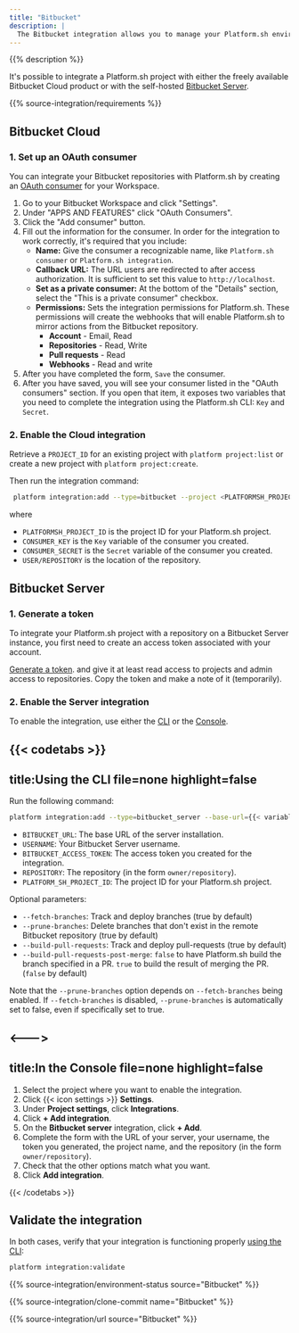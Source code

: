 ```yaml
---
title: "Bitbucket"
description: |
  The Bitbucket integration allows you to manage your Platform.sh environments directly from your Bitbucket repository.
---
```


{{% description %}}

It's possible to integrate a Platform.sh project with either the freely available Bitbucket Cloud product
or with the self-hosted [Bitbucket Server](https://confluence.atlassian.com/bitbucketserver/).

{{% source-integration/requirements %}}

## Bitbucket Cloud

### 1. Set up an OAuth consumer

You can integrate your Bitbucket repositories with Platform.sh
by creating an [OAuth consumer](https://confluence.atlassian.com/bitbucket/oauth-on-bitbucket-cloud-238027431.html) for your Workspace.

1. Go to your Bitbucket Workspace and click "Settings".
2. Under "APPS AND FEATURES" click "OAuth Consumers".
3. Click the "Add consumer" button.
4. Fill out the information for the consumer. In order for the integration to work correctly, it's required that you include:
    * **Name:** Give the consumer a recognizable name, like `Platform.sh consumer` or `Platform.sh integration`.
    * **Callback URL:** The URL users are redirected to after access authorization. It is sufficient to set this value to `http://localhost`.
    * **Set as a private consumer:** At the bottom of the "Details" section, select the "This is a private consumer" checkbox.
    * **Permissions:** Sets the integration permissions for Platform.sh.
      These permissions will create the webhooks that will enable Platform.sh to mirror actions from the Bitbucket repository.
      * **Account** - Email, Read
      * **Repositories** - Read, Write
      * **Pull requests** - Read
      * **Webhooks** - Read and write
5. After you have completed the form, `Save` the consumer.
6. After you have saved, you will see your consumer listed in the "OAuth consumers" section.
   If you open that item, it exposes two variables that you need to complete the integration using the Platform.sh CLI: `Key` and `Secret`.

### 2. Enable the Cloud integration

Retrieve a `PROJECT_ID` for an existing project with `platform project:list`
or create a new project with `platform project:create`.

Then run the integration command:

```bash
 platform integration:add --type=bitbucket --project <PLATFORMSH_PROJECT_ID> --key <CONSUMER_KEY> --secret <CONSUMER_SECRET> --repository <USER>/<REPOSITORY>
```

where

* `PLATFORMSH_PROJECT_ID` is the project ID for your Platform.sh project.
* `CONSUMER_KEY` is the `Key` variable of the consumer you created.
* `CONSUMER_SECRET` is the `Secret` variable of the consumer you created.
* `USER/REPOSITORY` is the location of the repository.

## Bitbucket Server

### 1. Generate a token

To integrate your Platform.sh project with a repository on a Bitbucket Server instance,
you first need to create an access token associated with your account.

[Generate a token](https://confluence.atlassian.com/display/BitbucketServer/HTTP+access+tokens).
and give it at least read access to projects and admin access to repositories.
Copy the token and make a note of it (temporarily).

### 2. Enable the Server integration

To enable the integration, use either the [CLI](../../administration/cli/_index.md)
or the [Console](../../administration/web/_index.md).

{{< codetabs >}}
---
title:Using the CLI
file=none
highlight=false
---

Run the following command:

```bash
platform integration:add --type=bitbucket_server --base-url={{< variable "BITBUCKET_URL" >}} --username={{< variable "USERNAME" >}} --token={{< variable "BITBUCKET_ACCESS_TOKEN" >}} --repository={{< variable "REPOSITORY" >}} --project={{< variable "PLATFORM_SH_PROJECT_ID" >}}
```

* `BITBUCKET_URL`: The base URL of the server installation.
* `USERNAME`: Your Bitbucket Server username.
* `BITBUCKET_ACCESS_TOKEN`: The access token you created for the integration.
* `REPOSITORY`: The repository  (in the form `owner/repository`).
* `PLATFORM_SH_PROJECT_ID`: The project ID for your Platform.sh project.

Optional parameters:

* `--fetch-branches`: Track and deploy branches (true by default)
* `--prune-branches`: Delete branches that don't exist in the remote Bitbucket repository (true by default)
* `--build-pull-requests`: Track and deploy pull-requests (true by default)
* `--build-pull-requests-post-merge`: `false` to have Platform.sh build the branch specified in a PR.
  `true` to build the result of merging the PR.
  (`false` by default)


Note that the `--prune-branches` option depends on `--fetch-branches` being enabled.
If `--fetch-branches` is disabled, `--prune-branches` is automatically set to false, even if specifically set to true.

<--->
---
title:In the Console
file=none
highlight=false
---

1. Select the project where you want to enable the integration.
2. Click {{< icon settings >}} **Settings**.
3. Under **Project settings**, click **Integrations**.
4. Click **+ Add integration**.
5. On the **Bitbucket server** integration, click **+ Add**.
6. Complete the form with the URL of your server, your username, the token you generated, the project name,
   and the repository  (in the form `owner/repository`).
7. Check that the other options match what you want.
8. Click **Add integration**.

{{< /codetabs >}}

## Validate the integration

In both cases, verify that your integration is functioning properly [using the CLI](../overview.md#validating-integrations):

```bash
platform integration:validate
```

{{% source-integration/environment-status source="Bitbucket" %}}

{{% source-integration/clone-commit name="Bitbucket" %}}

{{% source-integration/url source="Bitbucket" %}}
